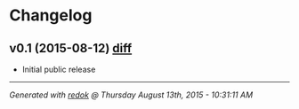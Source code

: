 # Changelog

## v0.1 (2015-08-12) [diff](https://github.com/adamrenklint/qwak/compare/248783be0f026881d43f6af25128f1512047b8a3...v0.1.0)

- Initial public release

---
*Generated with [redok](https://github.com/adamrenklint/redok) @ Thursday August 13th, 2015 - 10:31:11 AM*